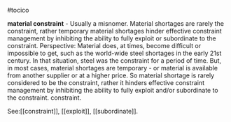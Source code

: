 #tocico

<b>material constraint</b> - Usually a misnomer. Material shortages are rarely the constraint, rather temporary material shortages hinder effective constraint management by inhibiting the ability to fully exploit or subordinate to the constraint. 
Perspective: Material does, at times, become difficult or impossible to get, such as the world-wide steel shortages in the early 21st century. In that situation, steel was the constraint for a period of time. But, in most cases, material shortages are temporary - or material is available from another supplier or at a higher price. So material shortage is rarely considered to be the constraint, rather it hinders effective constraint management by inhibiting the ability to fully exploit and/or subordinate to the constraint.
constraint.




See:[[constraint]], [[exploit]], [[subordinate]].
